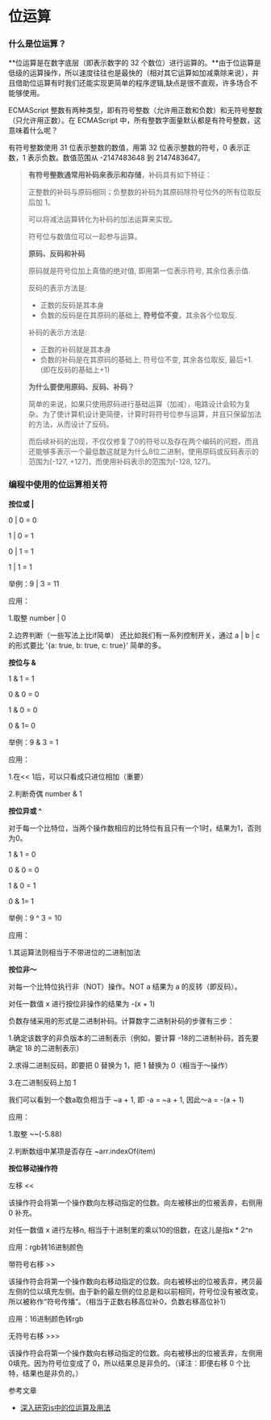 # 位运算

### 什么是位运算？

**位运算是在数字底层（即表示数字的 32 个数位）进行运算的。**由于位运算是低级的运算操作，所以速度往往也是最快的（相对其它运算如加减乘除来说），并且借助位运算有时我们还能实现更简单的程序逻辑,缺点是很不直观，许多场合不能够使用。

ECMAScript 整数有两种类型，即有符号整数（允许用正数和负数）和无符号整数（只允许用正数）。在 ECMAScript 中，所有整数字面量默认都是有符号整数，这意味着什么呢？

有符号整数使用 31 位表示整数的数值，用第 32 位表示整数的符号，0 表示正数，1 表示负数。数值范围从 -2147483648 到 2147483647。

> **有符号整数通常用补码来表示和存储**，补码具有如下特征：
>
> 正整数的补码与原码相同；负整数的补码为其原码除符号位外的所有位取反后加 1。
>
> 可以将减法运算转化为补码的加法运算来实现。
>
> 符号位与数值位可以一起参与运算。
>
> **原码、反码和补码**
>
> 原码就是符号位加上真值的绝对值, 即用第一位表示符号, 其余位表示值.
>
> 反码的表示方法是:
>
> - 正数的反码是其本身
> - 负数的反码是在其原码的基础上, **符号位不变**，其余各个位取反.
>
> 补码的表示方法是:
>
> - 正数的补码就是其本身
> - 负数的补码是在其原码的基础上, 符号位不变, 其余各位取反, 最后+1. (即在反码的基础上+1)
>
>  **为什么要使用原码、反码、补码？**
>
> 简单的来说，如果只使用原码进行基础运算（加减），电路设计会较为复杂。为了使计算机设计更简便，计算时将符号位参与运算，并且只保留加法的方法，从而设计了反码。
>
> 而后续补码的出现，不仅仅修复了0的符号以及存在两个编码的问题，而且还能够多表示一个最低数这就是为什么8位二进制，使用原码或反码表示的范围为[-127, +127]，而使用补码表示的范围为[-128, 127]。

### 编程中使用的位运算相关符

**按位或 |**

0 | 0  = 0

1 | 0 = 1

0 | 1 = 1

1 | 1 = 1

举例：9 | 3 = 11

应用：

1.取整 number | 0

2.边界判断（一些写法上比if简单） 还比如我们有一系列控制开关，通过 a | b | c的形式要比 '{a: true, b: true, c: true}' 简单的多。

**按位与 &**

1 & 1 = 1

0 & 0 = 0

1 & 0 = 0

0 & 1= 0

举例：9 & 3 = 1

应用：

1.在<< 1后，可以只看成只进位相加（重要）

2.判断奇偶 number & 1

**按位异或 ^**

对于每一个比特位，当两个操作数相应的比特位有且只有一个1时，结果为1，否则为0。

1 & 1 = 0

0 & 0 = 0

1 & 0 = 1

0 & 1= 1

举例：9 ^ 3 = 10

应用：

1.其运算法则相当于不带进位的二进制加法

**按位非～**

对每一个比特位执行非（NOT）操作。NOT a 结果为 a 的反转（即反码）。

对任一数值 x 进行按位非操作的结果为 -(x + 1)

负数存储采用的形式是二进制补码。计算数字二进制补码的步骤有三步：

1.确定该数字的非负版本的二进制表示（例如，要计算 -18的二进制补码，首先要确定 18 的二进制表示）

2.求得二进制反码，即要把 0 替换为 1，把 1 替换为 0（相当于～操作）

3.在二进制反码上加 1

我们可以看到一个数a取负相当于 ~a + 1, 即 -a = ~a + 1, 因此～a = -(a + 1)

应用：

1.取整 ~~(-5.88)

2.判断数组中某项是否存在 ~arr.indexOf(item)

**按位移动操作符**

左移 <<

该操作符会将第一个操作数向左移动指定的位数。向左被移出的位被丢弃，右侧用 0 补充。

对任一数值 x 进行左移n, 相当于十进制里的乘以10的倍数，在这儿是指x * 2^n

应用：rgb转16进制颜色

带符号右移 >>

该操作符会将第一个操作数向右移动指定的位数。向右被移出的位被丢弃，拷贝最左侧的位以填充左侧。由于新的最左侧的位总是和以前相同，符号位没有被改变。所以被称作“符号传播”。（相当于正数右移高位补0，负数右移高位补1）

应用：16进制颜色转rgb

无符号右移 >>>

该操作符会将第一个操作数向右移动指定的位数。向右被移出的位被丢弃，左侧用0填充。因为符号位变成了 0，所以结果总是非负的。（译注：即便右移 0 个比特，结果也是非负的。）

参考文章

-  [深入研究js中的位运算及用法](https://www.cnblogs.com/mopagunda/p/11221928.html)

